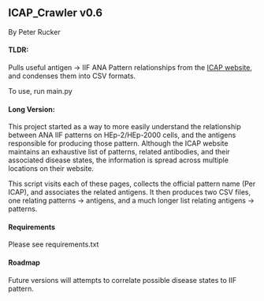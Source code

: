 ## ICAP_Crawler v0.6
By Peter Rucker

#### TLDR:

Pulls useful antigen -> IIF ANA Pattern relationships from the [ICAP website](https://www.anapatterns.org/), and condenses them into 
CSV formats.

To use, run main.py

#### Long Version:

This project started as a way to more easily understand the relationship between ANA IIF patterns on HEp-2/HEp-2000 cells,
and the antigens responsible for producing those pattern. Although the ICAP website maintains an exhaustive list of patterns, 
related antibodies, and their associated disease states, the information is spread across multiple locations on their website.

This script visits each of these pages, collects the official pattern name (Per ICAP), and associates the related antigens. 
It then produces two CSV files, one relating patterns -> antigens, and a much longer list relating antigens -> patterns.

#### Requirements
Please see requirements.txt

#### Roadmap
Future versions will attempts to correlate possible disease states to IIF pattern.


